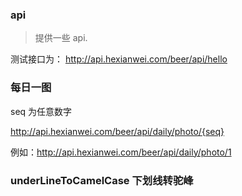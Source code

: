 ### api

> 提供一些 api.

测试接口为： http://api.hexianwei.com/beer/api/hello

### 每日一图

seq 为任意数字

http://api.hexianwei.com/beer/api/daily/photo/{seq}

例如：http://api.hexianwei.com/beer/api/daily/photo/1

### underLineToCamelCase 下划线转驼峰

